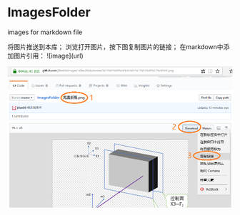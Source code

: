 # ImagesFolder
images for markdown file

将图片推送到本库；
浏览打开图片，按下图复制图片的链接；
在markdown中添加图片引用：
\!\[image\](url)

![image](https://github.com/jlfan99/ImagesFolder/raw/e854680fde462706d9bbf639de1c1c1d887f18c9/%E5%BC%95%E7%94%A8%E6%96%B9%E6%B3%95.png)


